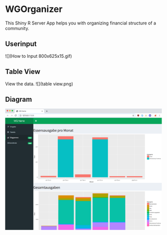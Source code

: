 # WGOrganizer
This Shiny R Server App helps you with organizing financial structure of a community.

## Userinput
![](How to Input 800x625x15.gif)

## Table View
View the data.
![](table view.png)

## Diagram
![](diagrams.png)